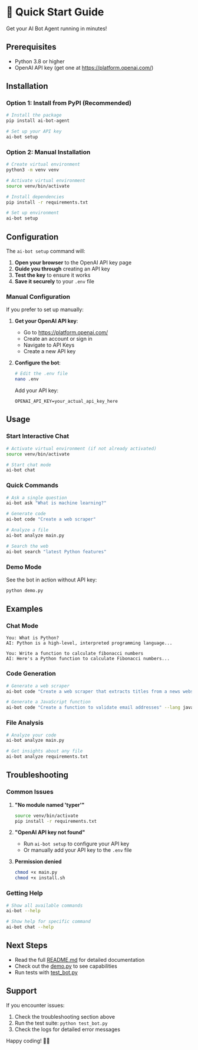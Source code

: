 # 🚀 Quick Start Guide

Get your AI Bot Agent running in minutes!

## Prerequisites

- Python 3.8 or higher
- OpenAI API key (get one at https://platform.openai.com/)

## Installation

### Option 1: Install from PyPI (Recommended)

```bash
# Install the package
pip install ai-bot-agent

# Set up your API key
ai-bot setup
```

### Option 2: Manual Installation

```bash
# Create virtual environment
python3 -m venv venv

# Activate virtual environment
source venv/bin/activate

# Install dependencies
pip install -r requirements.txt

# Set up environment
ai-bot setup
```

## Configuration

The `ai-bot setup` command will:

1. **Open your browser** to the OpenAI API key page
2. **Guide you through** creating an API key
3. **Test the key** to ensure it works
4. **Save it securely** to your `.env` file

### Manual Configuration

If you prefer to set up manually:

1. **Get your OpenAI API key**:
   - Go to https://platform.openai.com/
   - Create an account or sign in
   - Navigate to API Keys
   - Create a new API key

2. **Configure the bot**:
   ```bash
   # Edit the .env file
   nano .env
   ```
   
   Add your API key:
   ```env
   OPENAI_API_KEY=your_actual_api_key_here
   ```

## Usage

### Start Interactive Chat

```bash
# Activate virtual environment (if not already activated)
source venv/bin/activate

# Start chat mode
ai-bot chat
```

### Quick Commands

```bash
# Ask a single question
ai-bot ask "What is machine learning?"

# Generate code
ai-bot code "Create a web scraper"

# Analyze a file
ai-bot analyze main.py

# Search the web
ai-bot search "latest Python features"
```

### Demo Mode

See the bot in action without API key:

```bash
python demo.py
```

## Examples

### Chat Mode
```
You: What is Python?
AI: Python is a high-level, interpreted programming language...

You: Write a function to calculate fibonacci numbers
AI: Here's a Python function to calculate Fibonacci numbers...
```

### Code Generation
```bash
# Generate a web scraper
ai-bot code "Create a web scraper that extracts titles from a news website"

# Generate a JavaScript function
ai-bot code "Create a function to validate email addresses" --lang javascript
```

### File Analysis
```bash
# Analyze your code
ai-bot analyze main.py

# Get insights about any file
ai-bot analyze requirements.txt
```

## Troubleshooting

### Common Issues

1. **"No module named 'typer'"**
   ```bash
   source venv/bin/activate
   pip install -r requirements.txt
   ```

2. **"OpenAI API key not found"**
   - Run `ai-bot setup` to configure your API key
   - Or manually add your API key to the `.env` file

3. **Permission denied**
   ```bash
   chmod +x main.py
   chmod +x install.sh
   ```

### Getting Help

```bash
# Show all available commands
ai-bot --help

# Show help for specific command
ai-bot chat --help
```

## Next Steps

- Read the full [README.md](README.md) for detailed documentation
- Check out the [demo.py](demo.py) to see capabilities
- Run tests with [test_bot.py](test_bot.py)

## Support

If you encounter issues:
1. Check the troubleshooting section above
2. Run the test suite: `python test_bot.py`
3. Check the logs for detailed error messages

Happy coding! 🤖✨ 